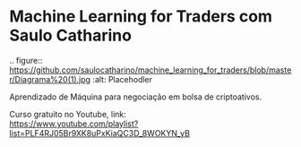 # Machine Learning for Traders com Saulo Catharino</br>

.. figure:: https://github.com/saulocatharino/machine_learning_for_traders/blob/master/Diagrama%20(1).jpg
   :alt: Placehodler

Aprendizado de Máquina para negociação em bolsa de criptoativos.</br>

Curso gratuito no Youtube, link:
</br>
https://www.youtube.com/playlist?list=PLF4RJ05Br9XK8uPxKiaQC3D_8WOKYN_yB

